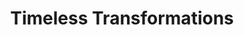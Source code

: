 ---
title: "Timeless Transformations"
url: /robbinsdale/timeless-transformations/
shop: Kosmetik
---